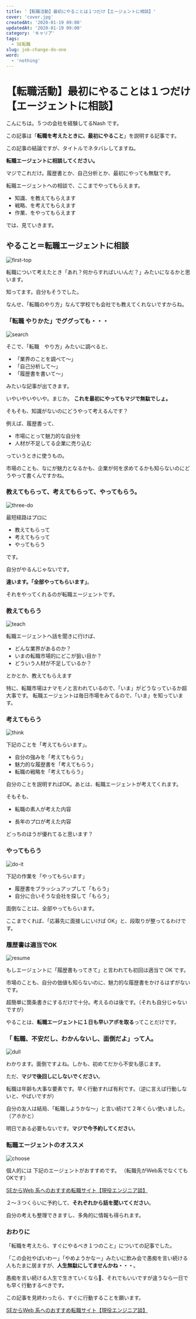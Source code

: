 ```yaml
---
title: '【転職活動】最初にやることは１つだけ【エージェントに相談】'
cover: 'cover.jpg'
createdAt: '2020-01-19 09:00'
updatedAt: '2020-01-19 09:00'
category: 'キャリア'
tags:
  - SE転職
slug: job-change-do-one
word:
  - 'nothing'
---
```


# 【転職活動】最初にやることは１つだけ【エージェントに相談】

こんにちは。５つの会社を経験してるNash です。

この記事は「**転職を考えたときに、最初にやること**」を説明する記事です。

この記事の結論ですが、タイトルでネタバレしてますね。

**転職エージェントに相談してください。**

マジでこれだけ。履歴書とか、自己分析とか、最初にやっても無駄です。

転職エージェントへの相談で、ここまでやってもらえます。

- 知識、を教えてもらえます
- 戦略、を考えてもらえます
- 作業、をやってもらえます

では、見ていきます。

## やること＝転職エージェントに相談

![first-top](./cover.jpg)

転職について考えたとき「あれ？何からすればいいんだ？」みたいになるかと思います。

知ってます。自分もそうでした。

なんせ、「転職のやり方」なんて学校でも会社でも教えてくれないですからね。

### 「転職 やりかた」でググっても・・・

![search](./2_.jpg)

そこで、「転職　やり方」みたいに調べると、

- 「業界のことを調べて〜」
- 「自己分析して〜」
- 「履歴書を書いて〜」

みたいな記事が出てきます。

いやいやいやいや。まじか。
**これを最初にやってもマジで無駄でしょ。**

そもそも、知識がないのにどうやって考えるんです？

例えば、履歴書って、

- 市場にとって魅力的な自分を
- 人材が不足してる企業に売り込む

っていうときに使うもの。

市場のことも、なにが魅力となるかも、企業が何を求めてるかも知らないのにどうやって書くんですかね。

### 教えてもらって、考えてもらって、やってもらう。

![three-do](./3_do.jpg)

最短経路はプロに

- 教えてもらって
- 考えてもらって
- やってもらう

です。

自分がやるんじゃないです。

**違います。「全部やってもらいます」**。

それをやってくれるのが転職エージェントです。

### 教えてもらう

![teach](./4_.jpg)

転職エージェントへ話を聞きに行けば、

- どんな業界があるのか？
- いまの転職市場的にどこが狙い目か？
- どういう人材が不足しているか？

とかとか、教えてもらえます

特に、転職市場はナマモノと言われているので、「いま」がどうなっているか超大事です。
転職エージェントは毎日市場をみてるので、「いま」を知っています。

### 考えてもらう

![think](./5_.jpg)

下記のことを「考えてもらいます」。

- 自分の強みを「考えてもらう」
- 魅力的な履歴書を「考えてもらう」
- 転職の戦略を「考えてもらう」

自分のことを説明すればOK。あとは、転職エージェントが考えてくれます。

そもそも、

- 転職の素人が考えた内容

- 長年のプロが考えた内容

どっちのほうが優れてると思います？

### やってもらう

![do-it](./6_.jpg)

下記の作業を「やってもらいます」

- 履歴書をブラッシュアップして「もらう」
- 自分に合いそうな会社を探して「もらう」

面倒なことは、全部やってもらいます。

ここまでくれば、「応募先に面接しにいけば OK」と、段取りが整ってるわけです。

### 履歴書は適当でOK

![resume](./7_.jpg)

もしエージェントに「履歴書もってきて」と言われても初回は適当で OK です。

市場のことも、自分の価値も知らないのに、魅力的な履歴書をかけるはずがないです。

超簡単に箇条書きにするだけで十分。考えるのは後です。（それも自分じゃないですが）

やることは、**転職エージェントに１日も早いアポを取る**ってことだけです。

### 「 転職、不安だし、わかんないし、面倒だよ」って人。

![dull](./8_.jpg)

わかります。面倒ですよね。しかも、初めてだから不安も感じます。

ただ、**マジで後回しにしないでください**。

転職は年齢も大事な要素です。早く行動すれば有利です。（逆に言えば行動しないと、やばいですが）

自分の友人は結局、「転職しようかな〜」と言い続けて２年くらい使いました。（アホかと）

明日である必要もないです。**マジで今予約してください**。

### 転職エージェントのオススメ

![choose](./9_.jpg)

個人的には 下記のエージェントがおすすめです。
（転職先がWeb系でなくてもOKです）

[SEからWeb 系へのおすすめ転職サイト【現役エンジニア談】](./recommend-hr-sites-from-se-to-web)

２〜３つくらいに予約して、**それぞれから話を聞いてください**。

自分の考えも整理できますし、多角的に情報も得られます。

### おわりに

「転職を考えたら、すぐにやるべき１つのこと」についての記事でした。

「この会社やばいわー」「やめようかなー」みたいに飲み会で愚痴を言い続ける人もたまに居ますが、**人生無駄にしてませんかね・・・**。

愚痴を言い続ける人生で生きていくなら、それでもいいですが違うなら一日でも早く行動するべきです。

この記事を見終わったら、すぐに行動することを願います。

[SEからWeb 系へのおすすめ転職サイト【現役エンジニア談】](./recommend-hr-sites-from-se-to-web)

